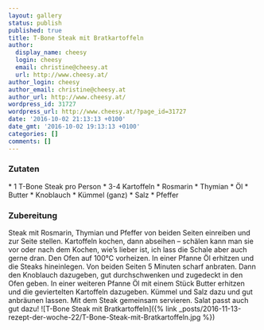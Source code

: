 ```yaml
---
layout: gallery
status: publish
published: true
title: T-Bone Steak mit Bratkartoffeln
author:
  display_name: cheesy
  login: cheesy
  email: christine@cheesy.at
  url: http://www.cheesy.at/
author_login: cheesy
author_email: christine@cheesy.at
author_url: http://www.cheesy.at/
wordpress_id: 31727
wordpress_url: http://www.cheesy.at/?page_id=31727
date: '2016-10-02 21:13:13 +0100'
date_gmt: '2016-10-02 19:13:13 +0100'
categories: []
comments: []
---
```

### Zutaten
\* 1 T-Bone Steak pro Person
\* 3-4 Kartoffeln
\* Rosmarin
\* Thymian
\* Öl
\* Butter
\* Knoblauch
\* Kümmel (ganz)
\* Salz
\* Pfeffer
### Zubereitung
Steak mit Rosmarin, Thymian und Pfeffer von beiden Seiten einreiben und zur Seite stellen. Kartoffeln kochen, dann abseihen – schälen kann man sie vor oder nach dem Kochen, wie’s lieber ist, ich lass die Schale aber auch gerne dran. Den Ofen auf 100°C vorheizen. In einer Pfanne Öl erhitzen und die Steaks hineinlegen. Von beiden Seiten 5 Minuten scharf anbraten. Dann den Knoblauch dazugeben, gut durchschwenken und zugedeckt in den Ofen geben. In einer weiteren Pfanne Öl mit einem Stück Butter erhitzen und die geviertelten Kartoffeln dazugeben. Kümmel und Salz dazu und gut anbräunen lassen. Mit dem Steak gemeinsam servieren. Salat passt auch gut dazu!
![T-Bone Steak mit Bratkartoffeln]({% link _posts/2016-11-13-rezept-der-woche-22/T-Bone-Steak-mit-Bratkartoffeln.jpg %})
